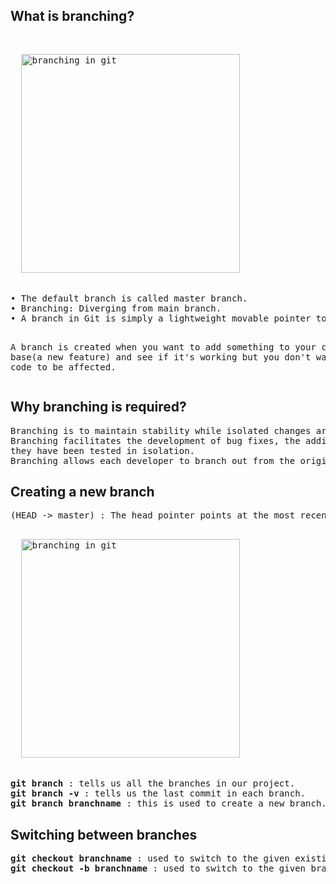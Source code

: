 <h2>What is branching?</h2>
<pre>
<p align="left">
  <img src="https://github.com/Anupriya1729/git-handbook/blob/main/images/Branching.png" width="350" title="branching in git">
</p>
• The default branch is called master branch.
• Branching: Diverging from main branch.
• A branch in Git is simply a lightweight movable pointer to one of the commits.

A branch is created when you want to add something to your code base(a new feature) and see if it's working but you don't want the
main code to be affected.
</pre>
<h2>Why branching is required?</h2>
<pre>
Branching is to maintain stability while isolated changes are made to code.
Branching facilitates the development of bug fixes, the addition of new capabilities and the integration of new versions after 
they have been tested in isolation.
Branching allows each developer to branch out from the original code base and isolate their work from others.
</pre>

<h2>Creating a new branch</h2>
<pre>
(HEAD -> master) : The head pointer points at the most recent commit in current branch.
<p align="left">
  <img src="https://github.com/Anupriya1729/git-handbook/blob/main/images/head%20pointer.png" width="350" title="branching in git">
</p>
<b>git branch</b> : tells us all the branches in our project.
<b>git branch -v</b> : tells us the last commit in each branch.
<b>git branch branchname</b> : this is used to create a new branch.
</pre>
<h2>Switching between branches</h2>
<pre>
<b>git checkout branchname</b> : used to switch to the given existing branchname.
<b>git checkout -b branchname</b> : used to switch to the given branchname even if it does not exists the command will create it.
</pre>
